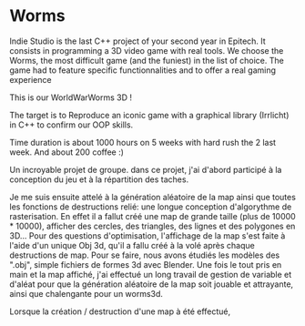 # Worms
Indie Studio is the last C++ project of your second year in Epitech. It consists in programming a 3D video game with real tools. We choose the Worms, the most difficult game (and the funiest) in the list of choice. The game had to feature specific functionnalities and to offer a real gaming experience

This is our WorldWarWorms 3D !

The target is to Reproduce an iconic game with a graphical library (Irrlicht) in C++ to confirm our OOP skills.

Time duration is about 1000 hours on 5 weeks with hard rush the 2 last week. And about 200 coffee :)

Un incroyable projet de groupe. dans ce projet, j'ai d'abord participé à la conception du jeu et à la répartition des taches.

Je me suis ensuite attelé à la génération aléatoire de la map  ainsi que toutes les fonctions de destructions relié: une longue conception d'algorythme de rasterisation.
En effet il a fallut créé une map de grande taille (plus de 10000 * 10000), afficher des cercles, des triangles, des lignes et des polygones en 3D... Pour des questions d'optimisation, l'affichage de la map s'est faite à l'aide d'un unique Obj 3d, qu'il a fallu créé à la volé après chaque destructions de map.
Pour se faire, nous avons étudiés les modèles des ".obj", simple fichiers de formes 3d avec Blender.
Une fois le tout pris en main et la map affiché, j'ai effectué un long travail de gestion de variable et d'aléat pour que la génération aléatoire de la map soit jouable et attrayante, ainsi que chalengante pour un worms3d.

Lorsque la création / destruction d'une map à été effectué,